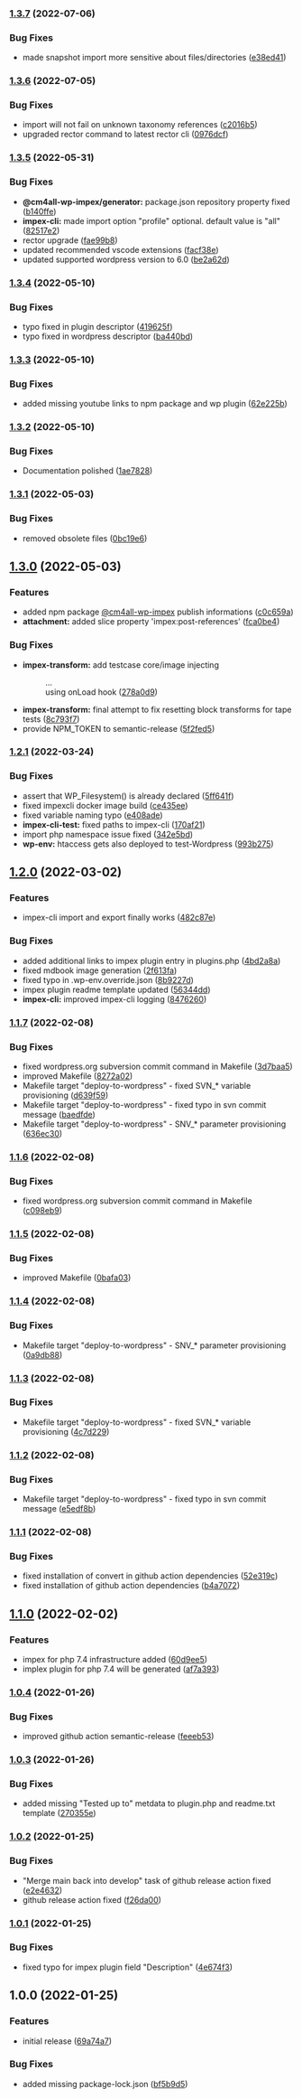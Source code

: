 ### [1.3.7](https://github.com/IONOS-WordPress/cm4all-wp-impex/compare/1.3.6...1.3.7) (2022-07-06)


### Bug Fixes

* made snapshot import more sensitive about files/directories ([e38ed41](https://github.com/IONOS-WordPress/cm4all-wp-impex/commit/e38ed41c5f40bef8ce191462e158789142dd722c))

### [1.3.6](https://github.com/IONOS-WordPress/cm4all-wp-impex/compare/1.3.5...1.3.6) (2022-07-05)


### Bug Fixes

* import will not fail on unknown taxonomy references ([c2016b5](https://github.com/IONOS-WordPress/cm4all-wp-impex/commit/c2016b59b18ad2a841acb76c5f0e1f3515ea6f2a))
* upgraded rector command to latest rector cli ([0976dcf](https://github.com/IONOS-WordPress/cm4all-wp-impex/commit/0976dcf68fdefc080331686a742dc833a209168c))

### [1.3.5](https://github.com/IONOS-WordPress/cm4all-wp-impex/compare/1.3.4...1.3.5) (2022-05-31)


### Bug Fixes

* **@cm4all-wp-impex/generator:** package.json repository property fixed ([b140ffe](https://github.com/IONOS-WordPress/cm4all-wp-impex/commit/b140ffe032cf1d349ac43a7ac995ca4ad2093869))
* **impex-cli:** made import option "profile" optional. default value is "all" ([82517e2](https://github.com/IONOS-WordPress/cm4all-wp-impex/commit/82517e2e11388c8e143a30a8e9c7bfc4c967e83e))
* rector upgrade ([fae99b8](https://github.com/IONOS-WordPress/cm4all-wp-impex/commit/fae99b8df3e64f34fcaa56cb7f3104b445df90c4))
* updated recommended vscode extensions ([facf38e](https://github.com/IONOS-WordPress/cm4all-wp-impex/commit/facf38e192295a1b39fd1e381d5dff43c501be17))
* updated supported wordpress version to 6.0 ([be2a62d](https://github.com/IONOS-WordPress/cm4all-wp-impex/commit/be2a62d44026eec73de3e6a5584d9fc424c7e03c))

### [1.3.4](https://github.com/IONOS-WordPress/cm4all-wp-impex/compare/1.3.3...1.3.4) (2022-05-10)


### Bug Fixes

* typo fixed in plugin descriptor ([419625f](https://github.com/IONOS-WordPress/cm4all-wp-impex/commit/419625f0240cff3941a58340ecbb520b4bc2effc))
* typo fixed in wordpress descriptor ([ba440bd](https://github.com/IONOS-WordPress/cm4all-wp-impex/commit/ba440bd78bcb5d153c05929f244eedd849c6d946))

### [1.3.3](https://github.com/IONOS-WordPress/cm4all-wp-impex/compare/1.3.2...1.3.3) (2022-05-10)


### Bug Fixes

* added missing youtube links to npm package and wp plugin ([62e225b](https://github.com/IONOS-WordPress/cm4all-wp-impex/commit/62e225bc9ede710eef7e5c1b12450ec9c76763fe))

### [1.3.2](https://github.com/IONOS-WordPress/cm4all-wp-impex/compare/1.3.1...1.3.2) (2022-05-10)


### Bug Fixes

* Documentation polished ([1ae7828](https://github.com/IONOS-WordPress/cm4all-wp-impex/commit/1ae7828e962c770dea474d9fae52abcea5b65dab))

### [1.3.1](https://github.com/IONOS-WordPress/cm4all-wp-impex/compare/1.3.0...1.3.1) (2022-05-03)


### Bug Fixes

* removed obsolete files ([0bc19e6](https://github.com/IONOS-WordPress/cm4all-wp-impex/commit/0bc19e61e2e0ce815fe14fc156ab2fd4f02b55ad))

## [1.3.0](https://github.com/IONOS-WordPress/cm4all-wp-impex/compare/1.2.1...1.3.0) (2022-05-03)


### Features

* added npm package [@cm4all-wp-impex](https://github.com/cm4all-wp-impex) publish informations ([c0c659a](https://github.com/IONOS-WordPress/cm4all-wp-impex/commit/c0c659a53c49004b5887bab031a98acb17a2c833))
* **attachment:** added slice property 'impex:post-references' ([fca0be4](https://github.com/IONOS-WordPress/cm4all-wp-impex/commit/fca0be4ac978faa3bf8b1aeae2319429ed5e4fe3))


### Bug Fixes

* **impex-transform:** add testcase core/image injecting <figure>...<figcaption> using onLoad hook ([278a0d9](https://github.com/IONOS-WordPress/cm4all-wp-impex/commit/278a0d95df5b9060d2feef6011a05ce1336af8d3))
* **impex-transform:** final attempt to fix resetting block transforms for tape tests ([8c793f7](https://github.com/IONOS-WordPress/cm4all-wp-impex/commit/8c793f720598ea4a2acadb9d4544781f091816af))
* provide NPM_TOKEN to semantic-release ([5f2fed5](https://github.com/IONOS-WordPress/cm4all-wp-impex/commit/5f2fed59a76cfb1b321f1b4d2b4bc05e8c7daac3))

### [1.2.1](https://github.com/IONOS-WordPress/cm4all-wp-impex/compare/1.2.0...1.2.1) (2022-03-24)


### Bug Fixes

* assert that WP_Filesystem() is already declared ([5ff641f](https://github.com/IONOS-WordPress/cm4all-wp-impex/commit/5ff641fe6b7bf2a9defbd9d6e6e0d84b216b3aff))
* fixed impexcli docker image build ([ce435ee](https://github.com/IONOS-WordPress/cm4all-wp-impex/commit/ce435eef11bab073d8bd8e5656688a9831ff285c))
* fixed variable naming typo ([e408ade](https://github.com/IONOS-WordPress/cm4all-wp-impex/commit/e408ade71ca093675bd55bea5b366f7ca8980577))
* **impex-cli-test:** fixed paths to impex-cli ([170af21](https://github.com/IONOS-WordPress/cm4all-wp-impex/commit/170af2149611847171fd2d63b36fef49c48c3ec7))
* import php namespace issue fixed ([342e5bd](https://github.com/IONOS-WordPress/cm4all-wp-impex/commit/342e5bd643b56fa4f383b11093a7faa933bd2f76))
* **wp-env:** htaccess gets also deployed to test-Wordpress ([993b275](https://github.com/IONOS-WordPress/cm4all-wp-impex/commit/993b2758d4c343e015a9fd2fb16ecbe2fa2b7e90))

## [1.2.0](https://github.com/IONOS-WordPress/cm4all-wp-impex/compare/1.1.7...1.2.0) (2022-03-02)


### Features

* impex-cli import and export finally works ([482c87e](https://github.com/IONOS-WordPress/cm4all-wp-impex/commit/482c87e3025bfcfe0168c966594d360d547d0906))


### Bug Fixes

* added additional links to impex plugin entry in plugins.php ([4bd2a8a](https://github.com/IONOS-WordPress/cm4all-wp-impex/commit/4bd2a8a53ac2afc86b0ac5db1ea2980d37be6cf3))
* fixed mdbook image generation ([2f613fa](https://github.com/IONOS-WordPress/cm4all-wp-impex/commit/2f613fa01bdb869474295961b6ae99452db9c551))
* fixed typo in .wp-env.override.json ([8b9227d](https://github.com/IONOS-WordPress/cm4all-wp-impex/commit/8b9227d69b9f7a7337cb321e68a7e72192bdf0c5))
* impex plugin readme template updated ([56344dd](https://github.com/IONOS-WordPress/cm4all-wp-impex/commit/56344ddab6e3d15ab96b37de8664a4fc1a5d000d))
* **impex-cli:** improved impex-cli logging ([8476260](https://github.com/IONOS-WordPress/cm4all-wp-impex/commit/84762600997a825d2aed9045d4990b42e8b5f630))

### [1.1.7](https://github.com/IONOS-WordPress/cm4all-wp-impex/compare/1.1.6...1.1.7) (2022-02-08)


### Bug Fixes

* fixed wordpress.org subversion commit command in Makefile ([3d7baa5](https://github.com/IONOS-WordPress/cm4all-wp-impex/commit/3d7baa5e4d141a4dccc5a10839a26c801ed5d6c7))
* improved Makefile ([8272a02](https://github.com/IONOS-WordPress/cm4all-wp-impex/commit/8272a02ff8335561e4e9d89495c6a32970f3b80a))
* Makefile target "deploy-to-wordpress" - fixed SVN_* variable provisioning ([d639f59](https://github.com/IONOS-WordPress/cm4all-wp-impex/commit/d639f594f49313d5ad21e7d50bf3b41bc4239972))
* Makefile target "deploy-to-wordpress" - fixed typo in svn commit message ([baedfde](https://github.com/IONOS-WordPress/cm4all-wp-impex/commit/baedfde7018598b55e7158ce12754a8555699792))
* Makefile target "deploy-to-wordpress" - SNV_* parameter provisioning ([636ec30](https://github.com/IONOS-WordPress/cm4all-wp-impex/commit/636ec30623b8f5d4b01e2917fca33c49c6f5604e))

### [1.1.6](https://github.com/IONOS-WordPress/cm4all-wp-impex/compare/1.1.5...1.1.6) (2022-02-08)


### Bug Fixes

* fixed wordpress.org subversion commit command in Makefile ([c098eb9](https://github.com/IONOS-WordPress/cm4all-wp-impex/commit/c098eb9bd4c4241b091842e183e585c1e90ee8c0))

### [1.1.5](https://github.com/IONOS-WordPress/cm4all-wp-impex/compare/1.1.4...1.1.5) (2022-02-08)


### Bug Fixes

* improved Makefile ([0bafa03](https://github.com/IONOS-WordPress/cm4all-wp-impex/commit/0bafa033bcdbbc51d3c612b34caa4b9ba9030d0f))

### [1.1.4](https://github.com/IONOS-WordPress/cm4all-wp-impex/compare/1.1.3...1.1.4) (2022-02-08)


### Bug Fixes

* Makefile target "deploy-to-wordpress" - SNV_* parameter provisioning ([0a9db88](https://github.com/IONOS-WordPress/cm4all-wp-impex/commit/0a9db88865d3ee85989711f7eca6e6ab8986b94c))

### [1.1.3](https://github.com/IONOS-WordPress/cm4all-wp-impex/compare/1.1.2...1.1.3) (2022-02-08)


### Bug Fixes

* Makefile target "deploy-to-wordpress" - fixed SVN_* variable provisioning ([4c7d229](https://github.com/IONOS-WordPress/cm4all-wp-impex/commit/4c7d2293656759e95d136454cb4ff009421e80b7))

### [1.1.2](https://github.com/IONOS-WordPress/cm4all-wp-impex/compare/1.1.1...1.1.2) (2022-02-08)


### Bug Fixes

* Makefile target "deploy-to-wordpress" - fixed typo in svn commit message ([e5edf8b](https://github.com/IONOS-WordPress/cm4all-wp-impex/commit/e5edf8b8dd51ea5de40fef6a05d9702b66662d5c))

### [1.1.1](https://github.com/IONOS-WordPress/cm4all-wp-impex/compare/1.1.0...1.1.1) (2022-02-08)


### Bug Fixes

* fixed installation of convert in github action dependencies ([52e319c](https://github.com/IONOS-WordPress/cm4all-wp-impex/commit/52e319cc9122f7c27acb39e8dabda78a12a6a840))
* fixed installation of github action dependencies ([b4a7072](https://github.com/IONOS-WordPress/cm4all-wp-impex/commit/b4a70727946905a2a2367faa9fd863ed31abd33c))

## [1.1.0](https://github.com/IONOS-WordPress/cm4all-wp-impex/compare/1.0.4...1.1.0) (2022-02-02)


### Features

* impex for php 7.4 infrastructure added ([60d9ee5](https://github.com/IONOS-WordPress/cm4all-wp-impex/commit/60d9ee548cbcf3eadf4e9a80dbf9bfc712fce3d9))
* implex plugin for php 7.4 will be generated ([af7a393](https://github.com/IONOS-WordPress/cm4all-wp-impex/commit/af7a39316d062643ee8386be280587aac492cc4c))

### [1.0.4](https://github.com/IONOS-WordPress/cm4all-wp-impex/compare/1.0.3...1.0.4) (2022-01-26)


### Bug Fixes

* improved github action semantic-release ([feeeb53](https://github.com/IONOS-WordPress/cm4all-wp-impex/commit/feeeb5315898c058af8c59015c662e069a127ccc))

### [1.0.3](https://github.com/IONOS-WordPress/cm4all-wp-impex/compare/1.0.2...1.0.3) (2022-01-26)


### Bug Fixes

* added missing "Tested up to" metdata to plugin.php and readme.txt template ([270355e](https://github.com/IONOS-WordPress/cm4all-wp-impex/commit/270355e71c1c89cb3b29958116b2b43ca5b80f18))

### [1.0.2](https://github.com/IONOS-WordPress/cm4all-wp-impex/compare/1.0.1...1.0.2) (2022-01-25)


### Bug Fixes

* "Merge main back into develop" task of github release action fixed ([e2e4632](https://github.com/IONOS-WordPress/cm4all-wp-impex/commit/e2e463239bbbdc14c414ad1b8354b5e4693634a5))
* github release action fixed ([f26da00](https://github.com/IONOS-WordPress/cm4all-wp-impex/commit/f26da00011498e24ee816c20cdb11ca4b7559674))

### [1.0.1](https://github.com/IONOS-WordPress/cm4all-wp-impex/compare/1.0.0...1.0.1) (2022-01-25)


### Bug Fixes

* fixed typo for impex plugin field "Description" ([4e674f3](https://github.com/IONOS-WordPress/cm4all-wp-impex/commit/4e674f3105fa6f22fdf808eddad55f12caf22afe))

## 1.0.0 (2022-01-25)


### Features

* initial release ([69a74a7](https://github.com/IONOS-WordPress/cm4all-wp-impex/commit/69a74a70792304daff22d5bef721382f820e90d4))


### Bug Fixes

* added missing package-lock.json ([bf5b9d5](https://github.com/IONOS-WordPress/cm4all-wp-impex/commit/bf5b9d5541e732046edd466ef5b07784f92dcd3c))
